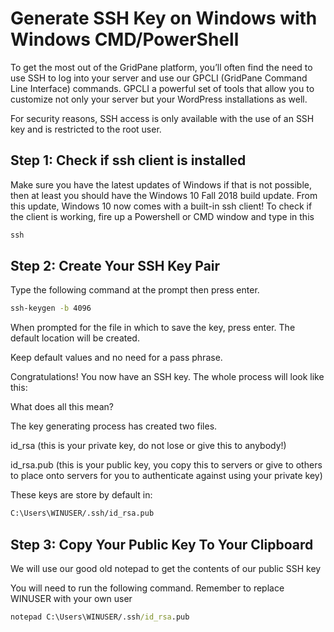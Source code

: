 # Generate SSH Key on Windows with Windows CMD/PowerShell

To get the most out of the GridPane platform, you’ll often find the need to use SSH to log into your server and use our GPCLI (GridPane Command Line Interface) commands. GPCLI a powerful set of tools that allow you to customize not only your server but your WordPress installations as well.

For security reasons, SSH access is only available with the use of an SSH key and is restricted to the root user.

## Step 1: Check if ssh client is installed

Make sure you have the latest updates of Windows if that is not possible, then at least you should have the  Windows 10 Fall 2018 build update. From this update, Windows 10 now comes with a built-in ssh client! To check if the client is working, fire up a Powershell or CMD window and type in this

```cmd
ssh
```

## Step 2: Create Your SSH Key Pair

Type the following command at the prompt then press enter.

```cmd
ssh-keygen -b 4096
```

When prompted for the file in which to save the key, press enter. The default location will be created.

Keep default values and no need for a pass phrase.

Congratulations! You now have an SSH key. The whole process will look like this:

What does all this mean?

The key generating process has created two files.

id_rsa (this is your private key, do not lose or give this to anybody!)

id_rsa.pub (this is your public key, you copy this to servers or give to others to place onto servers for you to authenticate against using your private key)

These keys are store by default in:

```cmd
C:\Users\WINUSER/.ssh/id_rsa.pub
```

## Step 3: Copy Your Public Key To Your Clipboard

We will use our good old notepad to get the contents of our public SSH key

You will need to run the following command. Remember to replace WINUSER with your own user

```cmd
notepad C:\Users\WINUSER/.ssh/id_rsa.pub
```
